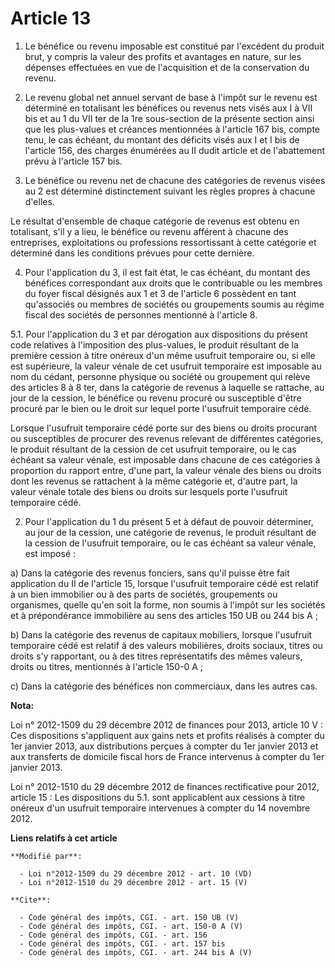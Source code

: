 # Article 13

1. Le bénéfice ou revenu imposable est constitué par l'excédent du produit brut, y compris la valeur des profits et avantages
en nature, sur les dépenses effectuées en vue de l'acquisition et de la conservation du revenu. 

2. Le revenu global net annuel servant de base à l'impôt sur le revenu est déterminé en totalisant les bénéfices ou revenus
nets visés aux I à VII bis et au 1 du VII ter de la 1re sous-section de la présente section ainsi que les plus-values et
créances mentionnées à l'article 167 bis, compte tenu, le cas échéant, du montant des déficits visés aux I et I bis de
l'article 156, des charges énumérées au II dudit article et de l'abattement prévu à l'article 157 bis. 

3. Le bénéfice ou revenu net de chacune des catégories de revenus visées au 2 est déterminé distinctement suivant les règles
propres à chacune d'elles. 

Le résultat d'ensemble de chaque catégorie de revenus est obtenu en totalisant, s'il y a lieu, le bénéfice ou revenu afférent
à chacune des entreprises, exploitations ou professions ressortissant à cette catégorie et déterminé dans les conditions
prévues pour cette dernière. 

4. Pour l'application du 3, il est fait état, le cas échéant, du montant des bénéfices correspondant aux droits que le
contribuable ou les membres du foyer fiscal désignés aux 1 et 3 de l'article 6 possèdent en tant qu'associés ou membres de
sociétés ou groupements soumis au régime fiscal des sociétés de personnes mentionné à l'article 8.

5.1. Pour l'application du 3 et par dérogation aux dispositions du présent code relatives à l'imposition des plus-values, le
produit résultant de la première cession à titre onéreux d'un même usufruit temporaire ou, si elle est supérieure, la valeur
vénale de cet usufruit temporaire est imposable au nom du cédant, personne physique ou société ou groupement qui relève des
articles 8 à 8 ter, dans la catégorie de revenus à laquelle se rattache, au jour de la cession, le bénéfice ou revenu procuré
ou susceptible d'être procuré par le bien ou le droit sur lequel porte l'usufruit temporaire cédé. 

Lorsque l'usufruit temporaire cédé porte sur des biens ou droits procurant ou susceptibles de procurer des revenus relevant
de différentes catégories, le produit résultant de la cession de cet usufruit temporaire, ou le cas échéant sa valeur vénale,
est imposable dans chacune de ces catégories à proportion du rapport entre, d'une part, la valeur vénale des biens ou droits
dont les revenus se rattachent à la même catégorie et, d'autre part, la valeur vénale totale des biens ou droits sur lesquels
porte l'usufruit temporaire cédé. 

2. Pour l'application du 1 du présent 5 et à défaut de pouvoir déterminer, au jour de la cession, une catégorie de revenus,
le produit résultant de la cession de l'usufruit temporaire, ou le cas échéant sa valeur vénale, est imposé : 

a) Dans la catégorie des revenus fonciers, sans qu'il puisse être fait application du II de l'article 15, lorsque l'usufruit
temporaire cédé est relatif à un bien immobilier ou à des parts de sociétés, groupements ou organismes, quelle qu'en soit la
forme, non soumis à l'impôt sur les sociétés et à prépondérance immobilière au sens des articles 150 UB ou 244 bis A ; 

b) Dans la catégorie des revenus de capitaux mobiliers, lorsque l'usufruit temporaire cédé est relatif à des valeurs
mobilières, droits sociaux, titres ou droits s'y rapportant, ou à des titres représentatifs des mêmes valeurs, droits ou
titres, mentionnés à l'article 150-0 A ; 

c) Dans la catégorie des bénéfices non commerciaux, dans les autres cas.

**Nota:**

Loi n° 2012-1509 du 29 décembre 2012 de finances pour 2013, article 10 V : Ces dispositions s'appliquent aux gains nets et
profits réalisés à compter du 1er janvier 2013, aux distributions perçues à compter du 1er janvier 2013 et aux transferts de
domicile fiscal hors de France intervenus à compter du 1er janvier 2013.

Loi n° 2012-1510 du 29 décembre 2012 de finances rectificative pour 2012, article 15 : Les dispositions du 5.1. sont
applicablent aux cessions à titre onéreux d'un usufruit temporaire intervenues à compter du 14 novembre 2012.

**Liens relatifs à cet article**

	**Modifié par**:

	  - Loi n°2012-1509 du 29 décembre 2012 - art. 10 (VD)
	  - Loi n°2012-1510 du 29 décembre 2012 - art. 15 (V)

	**Cite**:

	  - Code général des impôts, CGI. - art. 150 UB (V)
	  - Code général des impôts, CGI. - art. 150-0 A (V)
	  - Code général des impôts, CGI. - art. 156
	  - Code général des impôts, CGI. - art. 157 bis
	  - Code général des impôts, CGI. - art. 244 bis A (V)
